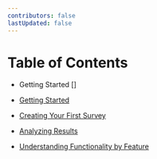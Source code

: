 ```yaml
---
contributors: false
lastUpdated: false
---
```


# Table of Contents

- Getting Started []

- [Getting Started](guides/01-getting-started)
- [Creating Your First Survey](guides/02-creating-your-first-survey)
- [Analyzing Results](guides/03-analyzing-results)
- [Understanding Functionality by Feature](guides/04-understanding-functionality-by-feature)
